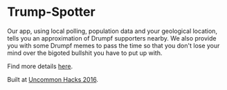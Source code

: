 # Trump-Spotter
Our app, using local polling, population data and your geological location, tells you an approximation of Drumpf supporters nearby. We also provide you with some Drumpf memes to pass the time so that you don't lose your mind over the bigoted bullshit you have to put up with.

Find more details <a href="http://devpost.com/software/trump-spotter-p0ulko">here</a>. 

Built at <a href="http://uncommonhacks.com/">Uncommon Hacks 2016</a>.
